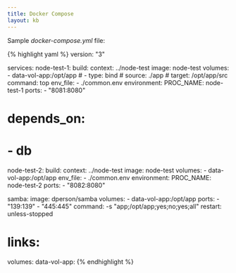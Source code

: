 ```yaml
---
title: Docker Compose
layout: kb
---
```


Sample *docker-compose.yml* file:

{% highlight yaml %}
version: "3"

services:
  node-test-1:
    build:
      context: ../node-test
    image: node-test
    volumes: 
      - data-vol-app:/opt/app
      # - type: bind
      #   source: ./app
      #   target: /opt/app/src
    command: top
    env_file:
      - ./common.env
    environment:
      PROC_NAME: node-test-1
    ports:
      - "8081:8080"
#    depends_on:
#      - db

  node-test-2:
    build:
      context: ../node-test
    image: node-test
    volumes: 
      - data-vol-app:/opt/app
    env_file:
      - ./common.env
    environment:
      PROC_NAME: node-test-2
    ports:
      - "8082:8080"

  samba:
    image: dperson/samba
    volumes: 
      - data-vol-app:/opt/app
    ports:
      - "139:139"
      - "445:445"
    command: -s "app;/opt/app;yes;no;yes;all"
    restart: unless-stopped

#    links:
volumes:
  data-vol-app:
{% endhighlight %}